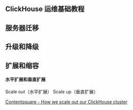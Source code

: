 ## ClickHouse 运维基础教程



## 服务器迁移


## 升级和降级


## 扩展和缩容


#### 水平扩展和垂直扩展

Scale out（水平扩展）
Scale up（垂直扩展）

[Contentsquare - How we scale out our ClickHouse cluster](https://engineering.contentsquare.com/2022/scaling-out-clickhouse-cluster/)